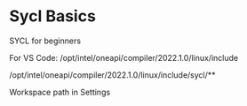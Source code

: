 # Sycl Basics

SYCL for beginners

For VS Code:
/opt/intel/oneapi/compiler/2022.1.0/linux/include

/opt/intel/oneapi/compiler/2022.1.0/linux/include/sycl/**

Workspace path in Settings
